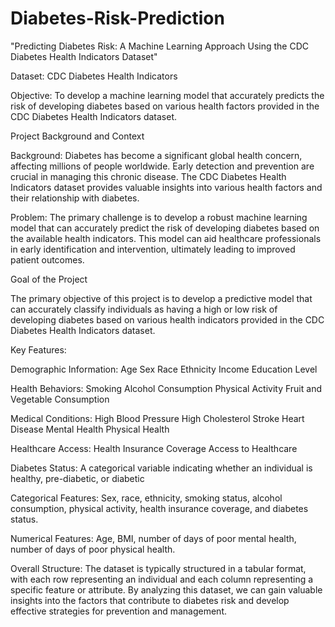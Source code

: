 # Diabetes-Risk-Prediction
"Predicting Diabetes Risk: A Machine Learning Approach Using the CDC Diabetes Health Indicators Dataset"

Dataset: CDC Diabetes Health Indicators

Objective:
To develop a machine learning model that accurately predicts the risk of developing diabetes based on various health factors provided in the CDC Diabetes Health Indicators dataset.

Project Background and Context

Background:
Diabetes has become a significant global health concern, affecting millions of people worldwide. Early detection and prevention are crucial in managing this chronic disease. The CDC Diabetes Health Indicators dataset provides valuable insights into various health factors and their relationship with diabetes.

Problem:
The primary challenge is to develop a robust machine learning model that can accurately predict the risk of developing diabetes based on the available health indicators. This model can aid healthcare professionals in early identification and intervention, ultimately leading to improved patient outcomes.

Goal of the Project

The primary objective of this project is to develop a predictive model that can accurately classify individuals as having a high or low risk of developing diabetes based on various health indicators provided in the CDC Diabetes Health Indicators dataset.

Key Features:

Demographic Information:
Age
Sex
Race
Ethnicity
Income
Education Level

Health Behaviors:
Smoking
Alcohol Consumption
Physical Activity
Fruit and Vegetable Consumption

Medical Conditions:
High Blood Pressure
High Cholesterol
Stroke
Heart Disease
Mental Health
Physical Health

Healthcare Access:
Health Insurance Coverage
Access to Healthcare

Diabetes Status:
A categorical variable indicating whether an individual is healthy, pre-diabetic, or diabetic

Categorical Features: Sex, race, ethnicity, smoking status, alcohol consumption, physical activity, health insurance coverage, and diabetes status.

Numerical Features: Age, BMI, number of days of poor mental health, number of days of poor physical health.

Overall Structure:
The dataset is typically structured in a tabular format, with each row representing an individual and each column representing a specific feature or attribute.
By analyzing this dataset, we can gain valuable insights into the factors that contribute to diabetes risk and develop effective strategies for prevention and management.







